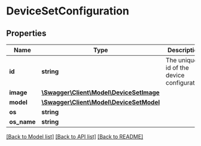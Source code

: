 # DeviceSetConfiguration

## Properties
Name | Type | Description | Notes
------------ | ------------- | ------------- | -------------
**id** | **string** | The unique id of the device configuration | [optional] 
**image** | [**\Swagger\Client\Model\DeviceSetImage**](DeviceSetImage.md) |  | [optional] 
**model** | [**\Swagger\Client\Model\DeviceSetModel**](DeviceSetModel.md) |  | [optional] 
**os** | **string** |  | [optional] 
**os_name** | **string** |  | [optional] 

[[Back to Model list]](../README.md#documentation-for-models) [[Back to API list]](../README.md#documentation-for-api-endpoints) [[Back to README]](../README.md)



